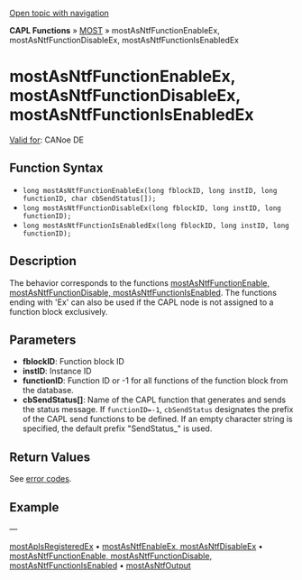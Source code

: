 [Open topic with navigation](../../../../../CANoeDEFamily.htm#Topics/CAPLFunctions/MOST/Functions/CAPLfunctionMOSTAsNTFFunctionEnableEx.md)

**CAPL Functions** » [MOST](../CAPLfunctionsMOSTOverview.md) » mostAsNtfFunctionEnableEx, mostAsNtfFunctionDisableEx, mostAsNtfFunctionIsEnabledEx

# mostAsNtfFunctionEnableEx, mostAsNtfFunctionDisableEx, mostAsNtfFunctionIsEnabledEx

[Valid for](../../../Shared/FeatureAvailability.md): CANoe DE

## Function Syntax

- `long mostAsNtfFunctionEnableEx(long fblockID, long instID, long functionID, char cbSendStatus[]);`
- `long mostAsNtfFunctionDisableEx(long fblockID, long instID, long functionID);`
- `long mostAsNtfFunctionIsEnabledEx(long fblockID, long instID, long functionID);`

## Description

The behavior corresponds to the functions [mostAsNtfFunctionEnable, mostAsNtfFunctionDisable, mostAsNtfFunctionIsEnabled](CAPLfunctionMOSTAsNTFFunctionEnable.md). The functions ending with 'Ex' can also be used if the CAPL node is not assigned to a function block exclusively.

## Parameters

- **fblockID**: Function block ID
- **instID**: Instance ID
- **functionID**: Function ID or -1 for all functions of the function block from the database.
- **cbSendStatus[]**: Name of the CAPL function that generates and sends the status message. If `functionID=-1`, `cbSendStatus` designates the prefix of the CAPL send functions to be defined. If an empty character string is specified, the default prefix "SendStatus_" is used.

## Return Values

See [error codes](../CAPLfunctionsMOSTErrorCodes.md).

## Example

—

[mostApIsRegisteredEx](CAPLfunctionMOSTApIsRegisteredEx.md) • [mostAsNtfEnableEx, mostAsNtfDisableEx](CAPLfunctionMOSTAsNTFEnableEx.md) • [mostAsNtfFunctionEnable, mostAsNtfFunctionDisable, mostAsNtfFunctionIsEnabled](CAPLfunctionMOSTAsNTFFunctionEnable.md) • [mostAsNtfOutput](CAPLfunctionMOSTAsNTFOutput.md)
